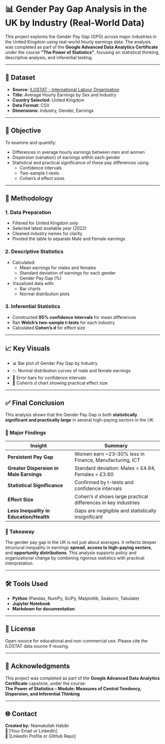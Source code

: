 # 📊 Gender Pay Gap Analysis in the UK by Industry (Real-World Data)

This project explores the Gender Pay Gap (GPG) across major industries in the United Kingdom using real-world hourly earnings data. The analysis was completed as part of the **Google Advanced Data Analytics Certificate** under the course **"The Power of Statistics"**, focusing on statistical thinking, descriptive analysis, and inferential testing.

---

## 📁 Dataset

- **Source:** [ILOSTAT - International Labour Organization](https://ilostat.ilo.org/)
- **Title:** Average Hourly Earnings by Sex and Industry
- **Country Selected:** United Kingdom
- **Data Format:** CSV
- **Dimensions:** Industry, Gender, Earnings

---

## 🎯 Objective

To examine and quantify:
- Differences in average hourly earnings between men and women
- Dispersion (variation) of earnings within each gender
- Statistical and practical significance of these pay differences using:
  - Confidence intervals
  - Two-sample t-tests
  - Cohen’s *d* effect sizes

---

## 🧪 Methodology

### 1. **Data Preparation**
- Filtered for United Kingdom only
- Selected latest available year (2022)
- Cleaned industry names for clarity
- Pivoted the table to separate Male and Female earnings

### 2. **Descriptive Statistics**
- Calculated:
  - Mean earnings for males and females
  - Standard deviation of earnings for each gender
  - Gender Pay Gap (%)
- Visualized data with:
  - Bar charts
  - Normal distribution plots

### 3. **Inferential Statistics**
- Constructed **95% confidence intervals** for mean differences
- Ran **Welch’s two-sample t-tests** for each industry
- Calculated **Cohen’s d** for effect size

---

## 📈 Key Visuals

- 📊 Bar plot of Gender Pay Gap by Industry  
- 📉 Normal distribution curves of male and female earnings  
- 📏 Error bars for confidence intervals  
- 🧮 Cohen’s *d* chart showing practical effect size

---

## ✅ Final Conclusion

This analysis shows that the Gender Pay Gap is both **statistically significant and practically large** in several high-paying sectors in the UK.

### 🔹 Major Findings

| Insight                                   | Summary                                                                 |
|------------------------------------------|-------------------------------------------------------------------------|
| **Persistent Pay Gap**                   | Women earn ~23–30% less in Finance, Manufacturing, ICT                 |
| **Greater Dispersion in Male Earnings**  | Standard deviation: Males = £4.84, Females = £3.60                      |
| **Statistical Significance**             | Confirmed by t-tests and confidence intervals                          |
| **Effect Size**                          | Cohen’s *d* shows large practical differences in key industries         |
| **Less Inequality in Education/Health**  | Gaps are negligible and statistically insignificant                    |

### 📌 Takeaway

The gender pay gap in the UK is not just about averages. It reflects deeper structural inequality in earnings **spread**, **access to high-paying sectors**, and **opportunity distributions**. This analysis supports policy and organizational change by combining rigorous statistics with practical interpretation.

---

## 🛠️ Tools Used

- **Python** (Pandas, NumPy, SciPy, Matplotlib, Seaborn, Tabulate)
- **Jupyter Notebook**
- **Markdown for documentation**

---

## 📜 License

Open-source for educational and non-commercial use. Please cite the ILOSTAT data source if reusing.

---

## 🙌 Acknowledgments

This project was completed as part of the **Google Advanced Data Analytics Certificate** capstone, under the course:  
**The Power of Statistics – Module: Measures of Central Tendency, Dispersion, and Inferential Thinking**

---

## 🌐 Contact

**Created by:** Niamatullah Habibi  
📧 [Your Email or LinkedIn]  
🔗 [LinkedIn Profile or GitHub Repo]

